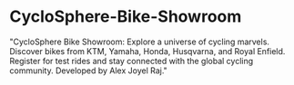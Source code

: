 # CycloSphere-Bike-Showroom
"CycloSphere Bike Showroom: Explore a universe of cycling marvels. Discover bikes from KTM, Yamaha, Honda, Husqvarna, and Royal Enfield. Register for test rides and stay connected with the global cycling community. Developed by Alex Joyel Raj."
